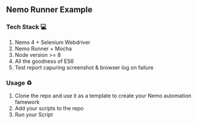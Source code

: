 ## Nemo Runner Example

### Tech Stack 💻

1. Nemo 4 + Selenium Webdriver
2. Nemo Runner + Mocha
3. Node version >= 8
4. All the goodness of ES6
5. Test report capuring screenshot & browser log on failure

### Usage ♻️

1. Clone the repo and use it as a template to create your Nemo automation famework
2. Add your scripts to the repo
3. Run your Script
